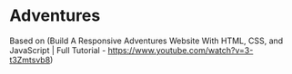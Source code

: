 # Adventures
Based on (Build A Responsive Adventures Website With HTML, CSS, and JavaScript | Full Tutorial - https://www.youtube.com/watch?v=3-t3Zmtsvb8)
